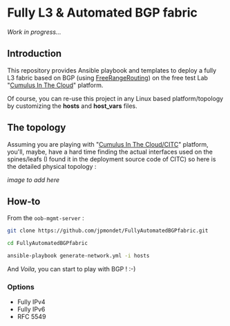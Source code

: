 # Fully L3 & Automated BGP fabric


*Work in progress...*



## Introduction 

This repository provides Ansible playbook and templates to deploy a fully L3 fabric based on BGP (using [FreeRangeRouting](https://github.com/FRRouting/frr)) on the free test Lab "[Cumulus In The Cloud](https://cumulusnetworks.com/products/cumulus-in-the-cloud/)" platform.

Of course, you can re-use this project in any Linux based platform/topology by customizing the **hosts** and **host_vars** files.

## The topology
Assuming you are playing with "[Cumulus In The Cloud/CITC](https://cumulusnetworks.com/products/cumulus-in-the-cloud/)" platform, you'll, maybe, have a hard time finding the actual interfaces used on the spines/leafs (I found it in the deployment source code of CITC) so here is the detailed physical topology : 

*image to add here*


## How-to

From the `oob-mgmt-server` : 

```bash
git clone https://github.com/jpmondet/FullyAutomatedBGPfabric.git
```
```bash
cd FullyAutomatedBGPfabric
```
```bash
ansible-playbook generate-network.yml -i hosts 
```

And *Voila*, you can start to play with BGP ! :-)

### Options 
  - Fully IPv4
  - Fully IPv6
  - RFC 5549




